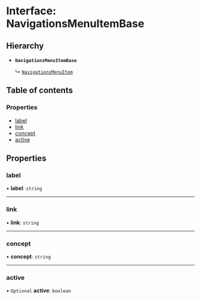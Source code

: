 # Interface: NavigationsMenuItemBase

## Hierarchy

- **`NavigationsMenuItemBase`**

  ↳ [`NavigationsMenuItem`](NavigationsMenuItem.md)

## Table of contents

### Properties

- [label](NavigationsMenuItemBase.md#label)
- [link](NavigationsMenuItemBase.md#link)
- [concept](NavigationsMenuItemBase.md#concept)
- [active](NavigationsMenuItemBase.md#active)

## Properties

### label

• **label**: `string`

___

### link

• **link**: `string`

___

### concept

• **concept**: `string`

___

### active

• `Optional` **active**: `boolean`
